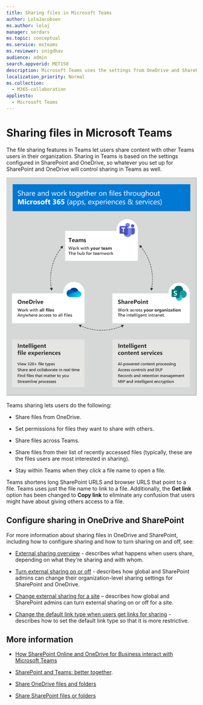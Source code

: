 ```yaml
---
title: Sharing files in Microsoft Teams
author: LolaJacobsen
ms.author: lolaj
manager: serdars
ms.topic: conceptual
ms.service: msteams
ms.reviewer: snigdhav
audience: admin
search.appverid: MET150
description: Microsoft Teams uses the settings from OneDrive and SharePoint to control sharing.
localization_priority: Normal
ms.collection: 
  - M365-collaboration
appliesto: 
  - Microsoft Teams
---
```


# Sharing files in Microsoft Teams

The file sharing features in Teams let users share content with other Teams users in their organization. Sharing in Teams is based on the settings configured in SharePoint and OneDrive, so whatever you set up for SharePoint and OneDrive will control sharing in Teams as well.

![Diagram showing how Teams, SharePoint, and OneDrive work together](media/sharing-files-in-teams-image1.png)

Teams sharing lets users do the following:

- Share files from OneDrive.

- Set permissions for files they want to share with others.

- Share files across Teams.

- Share files from their list of recently accessed files (typically, these are the files users are most interested in sharing).

- Stay within Teams when they click a file name to open a file.

Teams shortens long SharePoint URLS and browser URLS that point to a file. Teams uses just the file name to link to a file. Additionally, the **Get link** option has been changed to **Copy link** to eliminate any confusion that users might have about giving others access to a file.

## Configure sharing in OneDrive and SharePoint

For more information about sharing files in OneDrive and SharePoint, including how to configure sharing and how to turn sharing on and off, see:

- [External sharing overview](https://docs.microsoft.com/sharepoint/external-sharing-overview) - describes what happens when users share, depending on what they're sharing and with whom.

- [Turn external sharing on or off](https://docs.microsoft.com/sharepoint/turn-external-sharing-on-or-off) - describes how global and SharePoint admins can change their organization-level sharing settings for SharePoint and OneDrive.

- [Change external sharing for a site](https://docs.microsoft.com/sharepoint/change-external-sharing-site) – describes how global and SharePoint admins can turn external sharing on or off for a site.

- [Change the default link type when users get links for sharing](https://docs.microsoft.com/sharepoint/change-default-sharing-link) - describes how to set the default link type so that it is more restrictive.

## More information

- [How SharePoint Online and OneDrive for Business interact with Microsoft Teams](sharepoint-onedrive-interact.md)

- [SharePoint and Teams: better together](https://techcommunity.microsoft.com/t5/Microsoft-SharePoint-Blog/SharePoint-and-Teams-Better-Together/ba-p/189593).

- [Share OneDrive files and folders](https://support.office.com/article/Share-OneDrive-files-and-folders-9fcc2f7d-de0c-4cec-93b0-a82024800c07#OS_Type=OneDrive_-_Business)

- [Share SharePoint files or folders](https://support.office.com/article/share-sharepoint-files-or-folders-1fe37332-0f9a-4719-970e-d2578da4941c)

